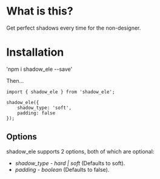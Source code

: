 # What is this?

Get perfect shadows every time for the non-designer.

# Installation

'npm i shadow_ele --save'

Then...

```
import { shadow_ele } from 'shadow_ele';

shadow_ele({
    shadow_type: 'soft',
    padding: false
});
```

## Options

shadow_ele supports 2 options, both of which are optional:

* *shadow_type* - _hard | soft_ (Defaults to soft).
* *padding* - _boolean_ (Defaults to false).
